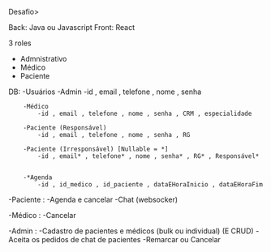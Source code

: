 Desafio>

Back: 
	Java ou Javascript
Front:
	React

3 roles 

- Admnistrativo
- Médico
- Paciente

DB:
	-Usuários
		-Admin
			-id , email , telefone , nome , senha

		-Médico
			-id , email , telefone , nome , senha , CRM , especialidade

		-Paciente (Responsável)
			-id , email , telefone , nome , senha , RG 

		-Paciente (Irresponsável) [Nullable = *]
			-id , email* , telefone* , nome , senha* , RG* , Responsável*


		-*Agenda
			-id , id_medico , id_paciente , dataEHoraInicio , dataEHoraFim



-Paciente :
	-Agenda e cancelar
	-Chat (websocker)
	
-Médico :
	-Cancelar

-Admin :
	-Cadastro de pacientes e médicos (bulk ou individual) (E CRUD)
	-Aceita os pedidos de chat de pacientes
	-Remarcar ou Cancelar